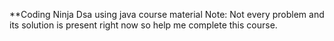 **Coding Ninja Dsa using java course material
Note: Not every problem and its solution is present right now so help me complete this course.
